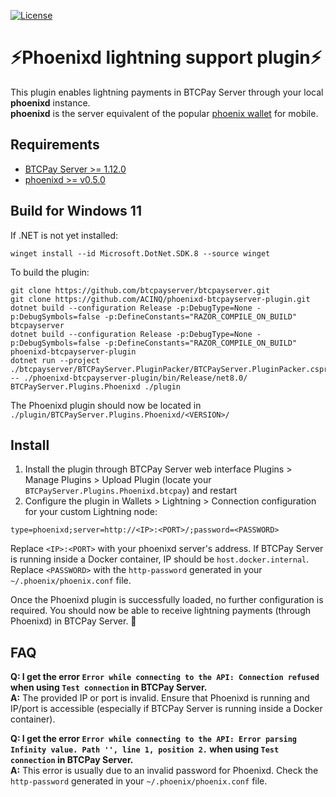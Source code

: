 [![License](https://img.shields.io/badge/license-Apache%202.0-blue.svg)](LICENSE)

# ⚡Phoenixd lightning support plugin⚡

This plugin enables lightning payments in BTCPay Server through your local **phoenixd** instance.<br>
**phoenixd** is the server equivalent of the popular [phoenix wallet](https://github.com/ACINQ/phoenix) for mobile.

## Requirements
- [BTCPay Server >= 1.12.0](https://github.com/btcpayserver)
- [phoenixd >= v0.5.0](https://github.com/ACINQ/phoenixd)

## Build for Windows 11
If .NET is not yet installed:
```shell
winget install --id Microsoft.DotNet.SDK.8 --source winget
```
To build the plugin:
```shell
git clone https://github.com/btcpayserver/btcpayserver.git
git clone https://github.com/ACINQ/phoenixd-btcpayserver-plugin.git
dotnet build --configuration Release -p:DebugType=None -p:DebugSymbols=false -p:DefineConstants="RAZOR_COMPILE_ON_BUILD" btcpayserver
dotnet build --configuration Release -p:DebugType=None -p:DebugSymbols=false -p:DefineConstants="RAZOR_COMPILE_ON_BUILD" phoenixd-btcpayserver-plugin
dotnet run --project ./btcpayserver/BTCPayServer.PluginPacker/BTCPayServer.PluginPacker.csproj -- ./phoenixd-btcpayserver-plugin/bin/Release/net8.0/ BTCPayServer.Plugins.Phoenixd ./plugin
```
The Phoenixd plugin should now be located in `./plugin/BTCPayServer.Plugins.Phoenixd/<VERSION>/`

## Install
1. Install the plugin through BTCPay Server web interface Plugins > Manage Plugins > Upload Plugin (locate your `BTCPayServer.Plugins.Phoenixd.btcpay`) and restart
2. Configure the plugin in Wallets > Lightning > Connection configuration for your custom Lightning node:
```
type=phoenixd;server=http://<IP>:<PORT>/;password=<PASSWORD>
```
Replace `<IP>:<PORT>` with your phoenixd server's address. If BTCPay Server is running inside a Docker container, IP should be `host.docker.internal`.<br>
Replace `<PASSWORD>` with the `http-password` generated in your `~/.phoenix/phoenix.conf` file.

Once the Phoenixd plugin is successfully loaded, no further configuration is required. You should now be able to receive lightning payments (through Phoenixd) in BTCPay Server. 🚀

## FAQ
**Q: I get the error `Error while connecting to the API: Connection refused` when using `Test connection` in BTCPay Server.**<br>
**A:** The provided IP or port is invalid. Ensure that Phoenixd is running and IP/port is accessible (especially if BTCPay Server is running inside a Docker container).

**Q: I get the error `Error while connecting to the API: Error parsing Infinity value. Path '', line 1, position 2.` when using `Test connection` in BTCPay Server.**<br>
**A:** This error is usually due to an invalid password for Phoenixd. Check the `http-password` generated in your `~/.phoenix/phoenix.conf` file.
